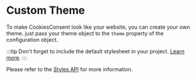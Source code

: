 # Custom Theme

To make CookiesConsent look like your website, you can create your own theme. just pass your theme object to the `theme` property of the configuration object.

:::tip
Don't forget to include the default stylesheet in your project. [Learn more](../guide/getting-started.md#linking-styles).
:::

Please refer to the [Styles API](../styles/theme) for more information.
